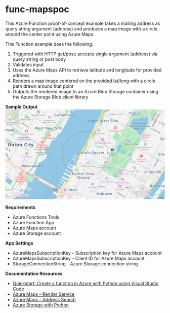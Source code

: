 # func-mapspoc
This Azure Function proof-of-concept example takes a mailing address as query string argument (address) and produces a map image with a circle around the center point using Azure Maps. 

This Function example does the following:

1. Triggered with HTTP get/post; accepts single argument (address) via query string or post body
2. Validates input 
3. Uses the Azure Maps API to retrieve latitude and longitude for provided address
4. Renders a map image centered on the provided lat/long with a circle path drawn around that point 
5. Outputs the rendered image to an Azure Blob Storage container using the Azure Storage Blob client library

**Sample Output**
![](./sample-output.png)

**Requirements**
- Azure Functions Tools 
- Azure Function App
- Azure Maps account 
- Azure Storage account 

**App Settings**
- AzureMapsSubscriptionKey - Subscription key for Azure Maps account
- AzureMapsSubscriptionKey - Client ID for Azure Maps account 
- StorageConnectionString - Azure Storage connection string

**Documentation Resources** 
- [Quickstart: Create a function in Azure with Python using Visual Studio Code](https://docs.microsoft.com/en-us/azure/azure-functions/create-first-function-vs-code-python)
- [Azure Maps - Render Service](https://docs.microsoft.com/en-us/rest/api/maps/render)
- [Azure Maps - Address Search](https://docs.microsoft.com/en-us/rest/api/maps/search/getsearchaddress)
- [Azure Storage with Python](https://docs.microsoft.com/en-us/azure/developer/python/azure-sdk-example-storage-use?tabs=cmd)


